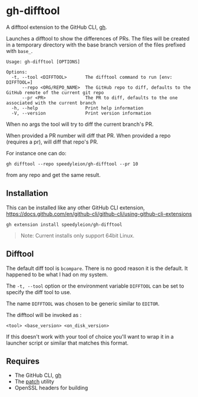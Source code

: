 # gh-difftool

A difftool extension to the GitHub CLI, [gh](https://cli.github.com/).

Launches a difftool to show the differences of PRs. The files will be created in a
temporary directory with the base branch version of the files prefixed with
`base_`.

```shell
Usage: gh-difftool [OPTIONS]

Options:
  -t, --tool <DIFFTOOL>       The difftool command to run [env: DIFFTOOL=]
      --repo <ORG/REPO_NAME>  The GitHub repo to diff, defaults to the GitHub remote of the current git repo
      --pr <PR>               The PR to diff, defaults to the one associated with the current branch
  -h, --help                  Print help information
  -V, --version               Print version information
```

When no args the tool will try to diff the current branch's PR.

When provided a PR number will diff that PR. When provided a repo (requires a
pr), will diff that repo's PR.

For instance one can do:

```shell
gh difftool --repo speedyleion/gh-difftool --pr 10
```
from any repo and get the same result.

## Installation

This can be installed like any other GitHub CLI extension,
<https://docs.github.com/en/github-cli/github-cli/using-github-cli-extensions>

```shell
gh extension install speedyleion/gh-difftool
```

> Note: Current installs only support 64bit Linux.

## Difftool

The default diff tool is `bcompare`. There is no good reason it is the default.
It happened to be what I had on my system.

The `-t, --tool` option or the environment variable `DIFFTOOL` can be set to
specify the diff tool to use.

The name `DIFFTOOL` was chosen to be generic similar to `EDITOR`.

The difftool will be invoked as :

```shell
<tool> <base_version> <on_disk_version>
```

If this doesn't work with your tool of choice you'll want to wrap it in a
launcher script or similar that matches this format.

## Requires

- The GitHub CLI, [gh](https://cli.github.com/)
- The [patch](https://www.man7.org/linux/man-pages/man1/patch.1.html) utility
- OpenSSL headers for building
